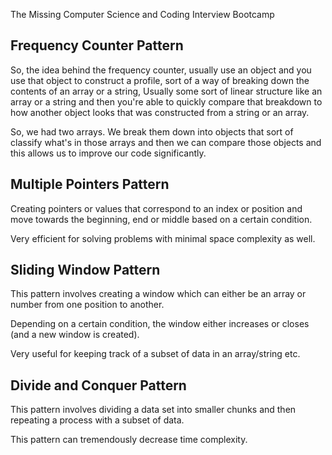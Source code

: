 The Missing Computer Science and Coding Interview Bootcamp

## Frequency Counter Pattern

So, the idea behind the frequency counter, usually use an object and you use that object to construct a profile, sort of a way of breaking down the contents of an array or a string, Usually some sort of linear structure like an array or a string and then you're able to quickly compare that breakdown to how another object looks that was constructed from a string or an array.

So, we had two arrays. We break them down into objects that sort of classify what's in those arrays and then we can compare those objects and this allows us to improve our code significantly.

## Multiple Pointers Pattern

Creating pointers or values that correspond to an index or position and move towards the beginning, end or middle based on a certain condition.

Very efficient for solving problems with minimal space complexity as well.

## Sliding Window Pattern

This pattern involves creating a window which can either be an array or number from one position to another.

Depending on a certain condition, the window either increases or closes (and a new window is created).

Very useful for keeping track of a subset of data in an array/string etc.

## Divide and Conquer Pattern

This pattern involves dividing a data set into smaller chunks and then repeating a process with a subset of data.

This pattern can tremendously decrease time complexity.